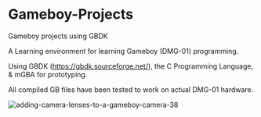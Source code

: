 # Gameboy-Projects
Gameboy projects using GBDK

A Learning environment for learning Gameboy (DMG-01) programming.

Using GBDK (https://gbdk.sourceforge.net/), the C Programming Language, & mGBA for prototyping.

All compiled GB files have been tested to work on actual DMG-01 hardware.

![adding-camera-lenses-to-a-gameboy-camera-38](https://github.com/user-attachments/assets/f4855d6f-0a99-4eab-bddc-2f61cc6afdb1)
